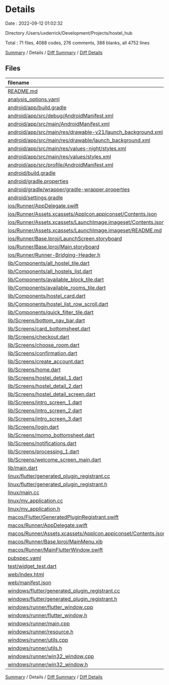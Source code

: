 # Details

Date : 2022-09-12 01:02:32

Directory /Users/uxderrick/Development/Projects/hostel_hub

Total : 71 files,  4088 codes, 276 comments, 388 blanks, all 4752 lines

[Summary](results.md) / Details / [Diff Summary](diff.md) / [Diff Details](diff-details.md)

## Files
| filename | language | code | comment | blank | total |
| :--- | :--- | ---: | ---: | ---: | ---: |
| [README.md](/README.md) | Markdown | 2 | 0 | 3 | 5 |
| [analysis_options.yaml](/analysis_options.yaml) | YAML | 3 | 23 | 4 | 30 |
| [android/app/build.gradle](/android/app/build.gradle) | Groovy | 54 | 5 | 13 | 72 |
| [android/app/src/debug/AndroidManifest.xml](/android/app/src/debug/AndroidManifest.xml) | XML | 4 | 4 | 1 | 9 |
| [android/app/src/main/AndroidManifest.xml](/android/app/src/main/AndroidManifest.xml) | XML | 28 | 6 | 1 | 35 |
| [android/app/src/main/res/drawable-v21/launch_background.xml](/android/app/src/main/res/drawable-v21/launch_background.xml) | XML | 4 | 7 | 2 | 13 |
| [android/app/src/main/res/drawable/launch_background.xml](/android/app/src/main/res/drawable/launch_background.xml) | XML | 4 | 7 | 2 | 13 |
| [android/app/src/main/res/values-night/styles.xml](/android/app/src/main/res/values-night/styles.xml) | XML | 9 | 9 | 1 | 19 |
| [android/app/src/main/res/values/styles.xml](/android/app/src/main/res/values/styles.xml) | XML | 9 | 9 | 1 | 19 |
| [android/app/src/profile/AndroidManifest.xml](/android/app/src/profile/AndroidManifest.xml) | XML | 4 | 4 | 1 | 9 |
| [android/build.gradle](/android/build.gradle) | Groovy | 27 | 0 | 5 | 32 |
| [android/gradle.properties](/android/gradle.properties) | Properties | 3 | 0 | 1 | 4 |
| [android/gradle/wrapper/gradle-wrapper.properties](/android/gradle/wrapper/gradle-wrapper.properties) | Properties | 5 | 0 | 1 | 6 |
| [android/settings.gradle](/android/settings.gradle) | Groovy | 8 | 0 | 4 | 12 |
| [ios/Runner/AppDelegate.swift](/ios/Runner/AppDelegate.swift) | Swift | 12 | 0 | 2 | 14 |
| [ios/Runner/Assets.xcassets/AppIcon.appiconset/Contents.json](/ios/Runner/Assets.xcassets/AppIcon.appiconset/Contents.json) | JSON | 122 | 0 | 1 | 123 |
| [ios/Runner/Assets.xcassets/LaunchImage.imageset/Contents.json](/ios/Runner/Assets.xcassets/LaunchImage.imageset/Contents.json) | JSON | 23 | 0 | 1 | 24 |
| [ios/Runner/Assets.xcassets/LaunchImage.imageset/README.md](/ios/Runner/Assets.xcassets/LaunchImage.imageset/README.md) | Markdown | 3 | 0 | 2 | 5 |
| [ios/Runner/Base.lproj/LaunchScreen.storyboard](/ios/Runner/Base.lproj/LaunchScreen.storyboard) | XML | 36 | 1 | 1 | 38 |
| [ios/Runner/Base.lproj/Main.storyboard](/ios/Runner/Base.lproj/Main.storyboard) | XML | 25 | 1 | 1 | 27 |
| [ios/Runner/Runner-Bridging-Header.h](/ios/Runner/Runner-Bridging-Header.h) | C++ | 1 | 0 | 1 | 2 |
| [lib/Components/all_hostel_tile.dart](/lib/Components/all_hostel_tile.dart) | Dart | 109 | 0 | 4 | 113 |
| [lib/Components/all_hostels_list.dart](/lib/Components/all_hostels_list.dart) | Dart | 60 | 0 | 3 | 63 |
| [lib/Components/available_block_tile.dart](/lib/Components/available_block_tile.dart) | Dart | 20 | 0 | 3 | 23 |
| [lib/Components/available_rooms_tile.dart](/lib/Components/available_rooms_tile.dart) | Dart | 77 | 0 | 5 | 82 |
| [lib/Components/hostel_card.dart](/lib/Components/hostel_card.dart) | Dart | 117 | 0 | 3 | 120 |
| [lib/Components/hostel_list_row_scroll.dart](/lib/Components/hostel_list_row_scroll.dart) | Dart | 83 | 0 | 3 | 86 |
| [lib/Components/quick_filter_tile.dart](/lib/Components/quick_filter_tile.dart) | Dart | 39 | 0 | 3 | 42 |
| [lib/Screens/bottom_nav_bar.dart](/lib/Screens/bottom_nav_bar.dart) | Dart | 43 | 0 | 6 | 49 |
| [lib/Screens/card_bottomsheet.dart](/lib/Screens/card_bottomsheet.dart) | Dart | 268 | 1 | 14 | 283 |
| [lib/Screens/checkout.dart](/lib/Screens/checkout.dart) | Dart | 201 | 0 | 5 | 206 |
| [lib/Screens/choose_room.dart](/lib/Screens/choose_room.dart) | Dart | 138 | 0 | 5 | 143 |
| [lib/Screens/confirmation.dart](/lib/Screens/confirmation.dart) | Dart | 135 | 6 | 8 | 149 |
| [lib/Screens/create_account.dart](/lib/Screens/create_account.dart) | Dart | 163 | 0 | 6 | 169 |
| [lib/Screens/home.dart](/lib/Screens/home.dart) | Dart | 155 | 0 | 5 | 160 |
| [lib/Screens/hostel_detail_1.dart](/lib/Screens/hostel_detail_1.dart) | Dart | 22 | 0 | 4 | 26 |
| [lib/Screens/hostel_detail_2.dart](/lib/Screens/hostel_detail_2.dart) | Dart | 22 | 0 | 4 | 26 |
| [lib/Screens/hostel_detail_screen.dart](/lib/Screens/hostel_detail_screen.dart) | Dart | 247 | 0 | 6 | 253 |
| [lib/Screens/intro_screen_1.dart](/lib/Screens/intro_screen_1.dart) | Dart | 28 | 0 | 3 | 31 |
| [lib/Screens/intro_screen_2.dart](/lib/Screens/intro_screen_2.dart) | Dart | 28 | 0 | 3 | 31 |
| [lib/Screens/intro_screen_3.dart](/lib/Screens/intro_screen_3.dart) | Dart | 28 | 0 | 3 | 31 |
| [lib/Screens/login.dart](/lib/Screens/login.dart) | Dart | 144 | 0 | 6 | 150 |
| [lib/Screens/momo_bottomsheet.dart](/lib/Screens/momo_bottomsheet.dart) | Dart | 183 | 1 | 6 | 190 |
| [lib/Screens/notifications.dart](/lib/Screens/notifications.dart) | Dart | 104 | 0 | 6 | 110 |
| [lib/Screens/processing_1.dart](/lib/Screens/processing_1.dart) | Dart | 112 | 0 | 6 | 118 |
| [lib/Screens/welcome_screen_main.dart](/lib/Screens/welcome_screen_main.dart) | Dart | 109 | 3 | 6 | 118 |
| [lib/main.dart](/lib/main.dart) | Dart | 17 | 1 | 4 | 22 |
| [linux/flutter/generated_plugin_registrant.cc](/linux/flutter/generated_plugin_registrant.cc) | C++ | 3 | 4 | 5 | 12 |
| [linux/flutter/generated_plugin_registrant.h](/linux/flutter/generated_plugin_registrant.h) | C++ | 5 | 5 | 6 | 16 |
| [linux/main.cc](/linux/main.cc) | C++ | 5 | 0 | 2 | 7 |
| [linux/my_application.cc](/linux/my_application.cc) | C++ | 74 | 11 | 20 | 105 |
| [linux/my_application.h](/linux/my_application.h) | C++ | 7 | 7 | 5 | 19 |
| [macos/Flutter/GeneratedPluginRegistrant.swift](/macos/Flutter/GeneratedPluginRegistrant.swift) | Swift | 4 | 3 | 4 | 11 |
| [macos/Runner/AppDelegate.swift](/macos/Runner/AppDelegate.swift) | Swift | 8 | 0 | 2 | 10 |
| [macos/Runner/Assets.xcassets/AppIcon.appiconset/Contents.json](/macos/Runner/Assets.xcassets/AppIcon.appiconset/Contents.json) | JSON | 68 | 0 | 1 | 69 |
| [macos/Runner/Base.lproj/MainMenu.xib](/macos/Runner/Base.lproj/MainMenu.xib) | XML | 343 | 0 | 1 | 344 |
| [macos/Runner/MainFlutterWindow.swift](/macos/Runner/MainFlutterWindow.swift) | Swift | 12 | 0 | 4 | 16 |
| [pubspec.yaml](/pubspec.yaml) | YAML | 31 | 52 | 14 | 97 |
| [test/widget_test.dart](/test/widget_test.dart) | Dart | 14 | 10 | 7 | 31 |
| [web/index.html](/web/index.html) | HTML | 37 | 16 | 6 | 59 |
| [web/manifest.json](/web/manifest.json) | JSON | 35 | 0 | 1 | 36 |
| [windows/flutter/generated_plugin_registrant.cc](/windows/flutter/generated_plugin_registrant.cc) | C++ | 3 | 4 | 5 | 12 |
| [windows/flutter/generated_plugin_registrant.h](/windows/flutter/generated_plugin_registrant.h) | C++ | 5 | 5 | 6 | 16 |
| [windows/runner/flutter_window.cpp](/windows/runner/flutter_window.cpp) | C++ | 45 | 4 | 13 | 62 |
| [windows/runner/flutter_window.h](/windows/runner/flutter_window.h) | C++ | 20 | 5 | 9 | 34 |
| [windows/runner/main.cpp](/windows/runner/main.cpp) | C++ | 30 | 4 | 10 | 44 |
| [windows/runner/resource.h](/windows/runner/resource.h) | C++ | 9 | 6 | 2 | 17 |
| [windows/runner/utils.cpp](/windows/runner/utils.cpp) | C++ | 53 | 2 | 10 | 65 |
| [windows/runner/utils.h](/windows/runner/utils.h) | C++ | 8 | 6 | 6 | 20 |
| [windows/runner/win32_window.cpp](/windows/runner/win32_window.cpp) | C++ | 183 | 15 | 48 | 246 |
| [windows/runner/win32_window.h](/windows/runner/win32_window.h) | C++ | 48 | 29 | 22 | 99 |

[Summary](results.md) / Details / [Diff Summary](diff.md) / [Diff Details](diff-details.md)